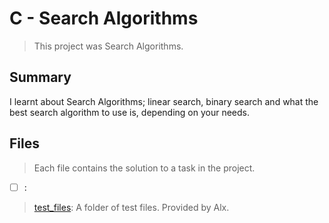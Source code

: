 # C - Search Algorithms

> This project was Search Algorithms.

## Summary

I learnt about Search Algorithms; linear search, binary search and what the best search algorithm to use is, depending on your needs.

## Files

> Each file contains the solution to a task in the project.

- [ ] [](https://github.com/Ebube-Ochemba/alx-low_level_programming/blob/master/0x1E-search_algorithms/):

> [test_files](https://github.com/Ebube-Ochemba/alx-low_level_programming/blob/master/0x1E-search_algorithms/test_files): A folder of test files. Provided by Alx.
